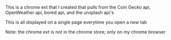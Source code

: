 This is a chrome ext that I created that pulls from the 
Coin Gecko api, OpenWeather api, bored api, and the unsplash api's

This is all displayed on a single page everytime you open a new tab

Note: the chrome ext is not in the chrome store; only on my chrome browser